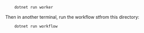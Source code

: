 ```bash
    dotnet run worker
```

Then in another terminal, run the workflow stfrom this directory:

```bash
    dotnet run workflow
```
